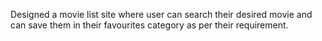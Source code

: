 Designed a movie list site where user can search their desired movie and can save them in their 
favourites category as per their requirement.
